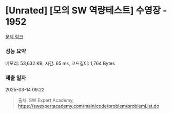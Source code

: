# [Unrated] [모의 SW 역량테스트] 수영장 - 1952 

[문제 링크](https://swexpertacademy.com/main/code/problem/problemDetail.do?contestProbId=AV5PpFQaAQMDFAUq) 

### 성능 요약

메모리: 53,632 KB, 시간: 65 ms, 코드길이: 1,764 Bytes

### 제출 일자

2025-03-14 09:22



> 출처: SW Expert Academy, https://swexpertacademy.com/main/code/problem/problemList.do
